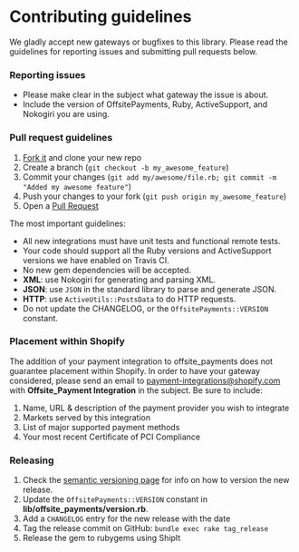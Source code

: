 # Contributing guidelines

We gladly accept new gateways or bugfixes to this library. Please read the guidelines for reporting issues and submitting pull requests below.

### Reporting issues

- Please make clear in the subject what gateway the issue is about.
- Include the version of OffsitePayments, Ruby, ActiveSupport, and Nokogiri you are using.

### Pull request guidelines

1. [Fork it](http://github.com/Shopify/offsite_payments/fork) and clone your new repo
2. Create a branch (`git checkout -b my_awesome_feature`)
3. Commit your changes (`git add my/awesome/file.rb; git commit -m "Added my awesome feature"`)
4. Push your changes to your fork (`git push origin my_awesome_feature`)
5. Open a [Pull Request](https://github.com/shopify/offsite_payments/pulls)

The most important guidelines:

- All new integrations must have unit tests and functional remote tests.
- Your code should support all the Ruby versions and ActiveSupport versions we have enabled on Travis CI.
- No new gem dependencies will be accepted.
- **XML**: use Nokogiri for generating and parsing XML.
- **JSON**: use `JSON` in the standard library to parse and generate JSON.
- **HTTP**: use `ActiveUtils::PostsData` to do HTTP requests.
- Do not update the CHANGELOG, or the `OffsitePayments::VERSION` constant.

### Placement within Shopify

The addition of your payment integration to offsite_payments does not guarantee placement within Shopify. In order to have your gateway considered, please send an email to payment-integrations@shopify.com with **Offsite_Payment Integration** in the subject. Be sure to include:

1. Name, URL & description of the payment provider you wish to integrate
2. Markets served by this integration
3. List of major supported payment methods
4. Your most recent Certificate of PCI Compliance

### Releasing

1. Check the [semantic versioning page](http://semver.org) for info on how to version the new release.
2. Update the `OffsitePayments::VERSION` constant in **lib/offsite_payments/version.rb**.
3. Add a `CHANGELOG` entry for the new release with the date
4. Tag the release commit on GitHub: `bundle exec rake tag_release`
5. Release the gem to rubygems using ShipIt
